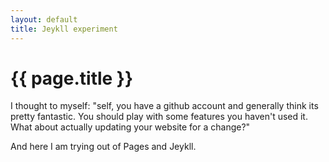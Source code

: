 ```yaml
---
layout: default
title: Jeykll experiment
---
```


{{ page.title }}
===
I thought to myself: "self, you have a github account and generally think its pretty fantastic. You should play with some features you haven't used it. What about actually updating your website for a change?"  
  
And here I am trying out of Pages and Jeykll. 

